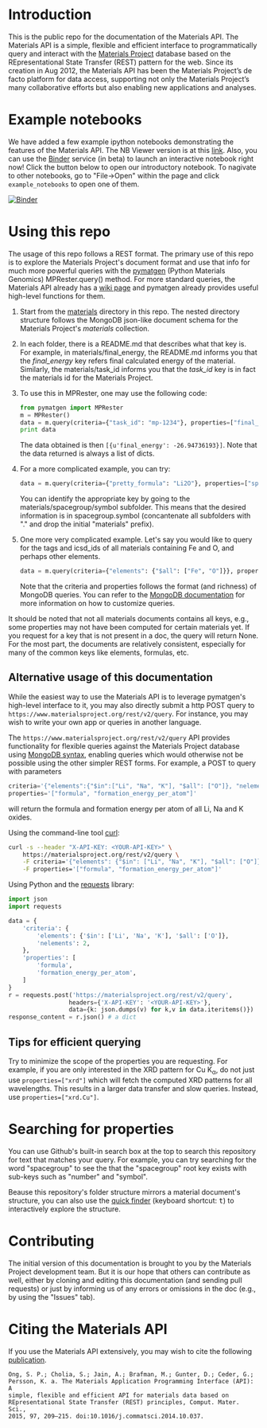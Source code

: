 # Introduction

This is the public repo for the documentation of the Materials API. The 
Materials API is a simple, flexible and efficient interface to programmatically
query and interact with the [Materials Project](https://www.materialsproject.org)
database based on the REpresentational State Transfer (REST) pattern for the
web. Since its creation in Aug 2012, the Materials API has been the Materials
Project’s de facto platform for data access, supporting not only the Materials
Project’s many collaborative efforts but also enabling new applications and
analyses.

# Example notebooks

We have added a few example ipython notebooks demonstrating the features of 
the  Materials API. The NB Viewer version is at this
[link](http://nbviewer.ipython.org/github/materialsproject/mapidoc/tree/master/example_notebooks/). Also, you can use the [Binder](http://mybinder.org/) service (in beta) to launch an interactive notebook right now! Click the button below to open our introductory notebook. To nagivate to other notebooks, go to "File->Open" within the page and click `example_notebooks` to open one of them.

[![Binder](http://mybinder.org/badge.svg)](http://mybinder.org/repo/materialsproject/mapidoc)

# Using this repo

The usage of this repo follows a REST format. The primary use of this repo is
to  explore the Materials Project's document format and use that info for much 
more powerful queries with the [pymatgen](http://www.pymatgen.org) (Python 
Materials Genomics) MPRester.query() method. For more standard queries, the 
Materials API already has a [wiki page](https://materialsproject.org/wiki/index.php/The_Materials_API)
and pymatgen already provides useful high-level functions for them.

1. Start from the [materials](https://github.com/materialsproject/mapidoc/tree/master/materials)
   directory in this repo. The nested directory structure follows the
   MongoDB json-like document schema for the Materials Project's *materials*
   collection.
2. In each folder, there is a README.md that describes what that key is. For
   example, in materials/final_energy, the README.md informs you that the 
   *final_energy* key refers final calculated energy of the material.
   Similarly, the materials/task_id informs you that the *task_id* key is in 
   fact the materials id for the Materials Project.
3. To use this in MPRester, one may use the following code:

    ```python
    from pymatgen import MPRester
    m = MPRester()
    data = m.query(criteria={"task_id": "mp-1234"}, properties=["final_energy"])
    print data
    ```

   The data obtained is then `[{u'final_energy': -26.94736193}]`. Note that the
   data returned is always a list of dicts.
4. For a more complicated example, you can try:

    ```python
    data = m.query(criteria={"pretty_formula": "Li2O"}, properties=["spacegroup.symbol"])
    ```

   You can identify the appropriate key by going to the 
   materials/spacegroup/symbol subfolder. This means that the desired
   information is in spacegroup.symbol (concantenate all subfolders with "."
   and drop the initial "materials" prefix).
5. One more very complicated example. Let's say you would like to query for the
   tags and icsd_ids of all materials containing Fe and O, and perhaps other
   elements.

    ```python
    data = m.query(criteria={"elements": {"$all": ["Fe", "O"]}}, properties=["exp.tags", "icsd_id"])
    ```
   
   Note that the criteria and properties follows the format (and richness) of
   MongoDB queries. You can refer to the
   [MongoDB documentation](http://docs.mongodb.org/manual/) for more
   information on how to customize queries.

It should be noted that not all materials documents contains all keys, e.g.,
some properties may not have been computed for certain materials yet. If you
request for a key that is not present in a doc, the query will return None. For
the most part, the documents are relatively consistent, especially for many of
the common keys like elements, formulas, etc.

## Alternative usage of this documentation

While the easiest way to use the Materials API is to leverage pymatgen's
high-level interface to it, you may also directly submit a http
POST query to `https://www.materialsproject.org/rest/v2/query`. For
instance, you may wish to write your own app or queries in another language.

The `https://www.materialsproject.org/rest/v2/query` API provides
functionality for flexible queries against the Materials Project database using [MongoDB syntax](http://docs.mongodb.org/v2.6/reference/operator/query/), enabling queries which would otherwise not
be possible using the other simpler REST forms. For example, a POST to query
with parameters

```javascript
criteria='{"elements":{"$in":["Li", "Na", "K"], "$all": ["O"]}, "nelements":2}'
properties='["formula", "formation_energy_per_atom"]'
```

will return the formula and formation energy per atom of all Li, Na and K
oxides.

Using the command-line tool [curl](http://curl.haxx.se/):
```bash
curl -s --header "X-API-KEY: <YOUR-API-KEY>" \
    https://materialsproject.org/rest/v2/query \
    -F criteria='{"elements": {"$in": ["Li", "Na", "K"], "$all": ["O"]}, "nelements": 2}' \
    -F properties='["formula", "formation_energy_per_atom"]'
```

Using Python and the [requests](http://docs.python-requests.org/en/latest/user/install/#install) library:
```python
import json
import requests

data = {
    'criteria': {
        'elements': {'$in': ['Li', 'Na', 'K'], '$all': ['O']},
        'nelements': 2,
    },
    'properties': [
        'formula',
        'formation_energy_per_atom',
    ]
}
r = requests.post('https://materialsproject.org/rest/v2/query',
                 headers={'X-API-KEY': '<YOUR-API-KEY>'},
                 data={k: json.dumps(v) for k,v in data.iteritems()})
response_content = r.json() # a dict
```

## Tips for efficient querying

Try to minimize the scope of the properties you are requesting. For example,
if you are only interested in the XRD pattern for Cu K<sub>&#945;</sub>,
do not just use `properties=["xrd"]` which will fetch the computed XRD
patterns for all wavelengths. This results in a larger data transfer and slow
queries. Instead, use `properties=["xrd.Cu"]`.

# Searching for properties

You can use Github's built-in search box at the top to search this repository
for text that matches your query. For example, you can try searching for the
word "spacegroup" to see the that the "spacegroup" root key exists with
sub-keys such as "number" and "symbol". 

Beause this repository's folder structure mirrors a material document's
structure, you can also use the
[quick finder](https://github.com/materialsproject/mapidoc/find/master)
(keyboard shortcut: <kbd>t</kbd>) to interactively explore the structure.

# Contributing

The initial version of this documentation is brought to you by the Materials
Project development team. But it is our hope that others can contribute as well,
either by cloning and editing this documentation (and sending pull requests)
or just by informing us of any errors or omissions in the doc (e.g., by using
the "Issues" tab).

# Citing the Materials API

If you use the Materials API extensively, you may wish to cite the following 
[publication](http://dx.doi.org/10.1016/j.commatsci.2014.10.037).

    Ong, S. P.; Cholia, S.; Jain, A.; Brafman, M.; Gunter, D.; Ceder, G.; 
    Persson, K. a. The Materials Application Programming Interface (API): A 
    simple, flexible and efficient API for materials data based on
    REpresentational State Transfer (REST) principles, Comput. Mater. Sci.,
    2015, 97, 209–215. doi:10.1016/j.commatsci.2014.10.037.
